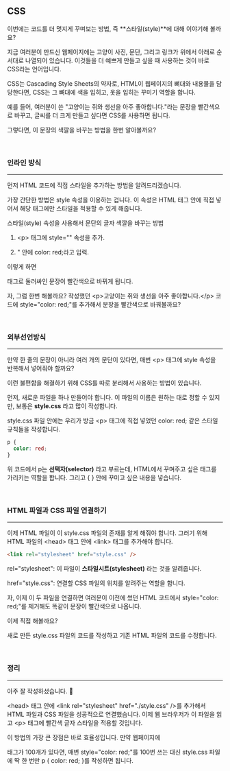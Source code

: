 ## CSS

이번에는 코드를 더 멋지게 꾸며보는 방법, 즉 **스타일(style)**에 대해 이야기해 볼까요?

지금 여러분이 만드신 웹페이지에는 고양이 사진, 문단, 그리고 링크가 위에서 아래로 순서대로 나열되어 있습니다. 이것들을 더 예쁘게 만들고 싶을 때 사용하는 것이 바로 CSS라는 언어입니다.

CSS는 Cascading Style Sheets의 약자로, HTML이 웹페이지의 뼈대와 내용물을 담당한다면, CSS는 그 뼈대에 색을 입히고, 옷을 입히는 꾸미기 역할을 합니다.

예를 들어, 여러분이 쓴 "고양이는 쥐와 생선을 아주 좋아합니다."라는 문장을 빨간색으로 바꾸고, 글씨를 더 크게 만들고 싶다면 CSS를 사용하면 됩니다.

그렇다면, 이 문장의 색깔을 바꾸는 방법을 한번 알아볼까요?

<br>

### 인라인 방식

<hr>

먼저 HTML 코드에 직접 스타일을 추가하는 방법을 알려드리겠습니다.

가장 간단한 방법은 style 속성을 이용하는 겁니다. 이 속성은 HTML 태그 안에 직접 넣어서 해당 태그에만 스타일을 적용할 수 있게 해줍니다.

스타일(style) 속성을 사용해서 문단의 글자 색깔을 바꾸는 방법

1. \<p> 태그에 style="" 속성을 추가.

2. " 안에 color: red;라고 입력.

이렇게 하면 <p> 태그로 둘러싸인 문장이 빨간색으로 바뀌게 됩니다.

자, 그럼 한번 해볼까요? 작성했던 \<p>고양이는 쥐와 생선을 아주 좋아합니다.\</p> 코드에 style="color: red;"를 추가해서 문장을 빨간색으로 바꿔볼까요?

<br>

### 외부선언방식

<hr>

만약 한 줄의 문장이 아니라 여러 개의 문단이 있다면, 매번 \<p> 태그에 style 속성을 반복해서 넣어줘야 할까요?

이런 불편함을 해결하기 위해 CSS를 따로 분리해서 사용하는 방법이 있습니다.

먼저, 새로운 파일을 하나 만들어야 합니다. 이 파일의 이름은 원하는 대로 정할 수 있지만, 보통은 **style.css** 라고 많이 작성합니다.

style.css 파일 안에는 우리가 방금 \<p> 태그에 직접 넣었던 color: red; 같은 스타일 규칙들을 작성합니다.

```css
p {
  color: red;
}
```

위 코드에서 p는 **선택자(selector)** 라고 부르는데, HTML에서 꾸며주고 싶은 태그를 가리키는 역할을 합니다. 그리고 { } 안에 꾸미고 싶은 내용을 넣습니다.

<br>

### HTML 파일과 CSS 파일 연결하기

<hr>

이제 HTML 파일이 이 style.css 파일의 존재를 알게 해줘야 합니다. 그러기 위해 HTML 파일의 \<head> 태그 안에 \<link> 태그를 추가해야 합니다.

```html
<link rel="stylesheet" href="style.css" />
```

rel="stylesheet": 이 파일이 **스타일시트(stylesheet)** 라는 것을 알려줍니다.

href="style.css": 연결할 CSS 파일의 위치를 알려주는 역할을 합니다.

자, 이제 이 두 파일을 연결하면 여러분이 이전에 썼던 HTML 코드에서 style="color: red;"를 제거해도 똑같이 문장이 빨간색으로 나옵니다.

이제 직접 해볼까요?

새로 만든 style.css 파일의 코드를 작성하고 기존 HTML 파일의 코드를 수정합니다.

<br>

### 정리

<hr>

아주 잘 작성하셨습니다. 👏

\<head> 태그 안에 \<link rel="stylesheet" href="./style.css" />를 추가해서 HTML 파일과 CSS 파일을 성공적으로 연결했습니다. 이제 웹 브라우저가 이 파일을 읽고 \<p> 태그에 빨간색 글자 스타일을 적용할 것입니다.

이 방법의 가장 큰 장점은 바로 효율성입니다. 만약 웹페이지에 <p> 태그가 100개가 있다면, 매번 style="color: red;"를 100번 쓰는 대신 style.css 파일에 딱 한 번만 p { color: red; }를 작성하면 됩니다.
